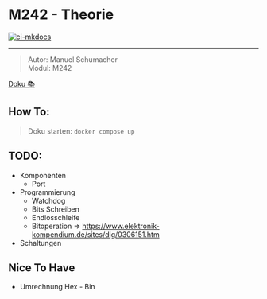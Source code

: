# M242 - Theorie

[![ci-mkdocs](https://github.com/21r8390/M242-Doku/actions/workflows/ci-mkdocs.yml/badge.svg)](https://github.com/21r8390/M242-Doku/actions/workflows/ci-mkdocs.yml)

---

> Autor: Manuel Schumacher <br>
> Modul: M242

[Doku 📚]()

## How To:

> Doku starten: `docker compose up`

## TODO:

-   Komponenten
    -   Port
-   Programmierung
    -   Watchdog
    -   Bits Schreiben
    -   Endlosschleife
    -   Bitoperation => https://www.elektronik-kompendium.de/sites/dig/0306151.htm
-   Schaltungen

## Nice To Have

-   Umrechnung Hex - Bin

